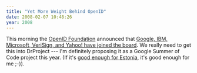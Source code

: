 ```yaml
---
title: "Yet More Weight Behind OpenID"
date: 2008-02-07 10:48:26
year: 2008
---
```

This morning the <a href="http://openid.net/foundation/">OpenID Foundation</a> announced that <a href="http://www.marketwire.com/mw/release.do?id=818650" onclick="javascript:urchinTracker('/outbound/www.marketwire.com/mw/release.do?id=818650?ref=http_//radar.oreilly.com/archives/2008/02/openid_foundati.html');">Google, IBM, Microsoft, VeriSign, and Yahoo! have joined the board</a>.  We really need to get this into DrProject --- I'm definitely proposing it as a Google Summer of Code project this year. (If it's <a href="https://openid.ee/about/english">good enough for Estonia</a>, it's good enough for me ;-)).
